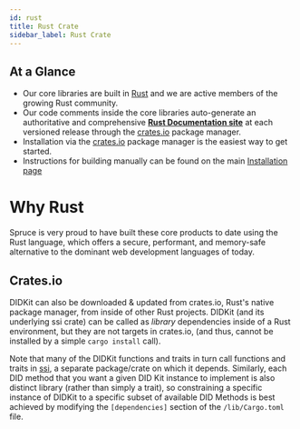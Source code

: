 ```yaml
---
id: rust
title: Rust Crate
sidebar_label: Rust Crate
---
```


## At a Glance

- Our core libraries are built in [Rust](#Why-Rust) and we are active members of the growing Rust community.
- Our code comments inside the core libraries auto-generate an authoritative and
  comprehensive [**Rust Documentation site**](https://rust.didkit.dev/) at each
  versioned release through the [crates.io](https://crates.io) package manager. 
- Installation via the [crates.io](https://crates.io) package manager is the easiest way to get started.
- Instructions for building manually can be found on the main [Installation page](/docs/didkit/install)

# Why Rust 

Spruce is very proud to have built these core products to date using
the Rust language, which offers a secure, performant, and memory-safe
alternative to the dominant web development languages of today. 

## Crates.io

DIDKit can also be downloaded & updated from crates.io, Rust's native package
manager, from inside of other Rust projects. DIDKit (and its underlying ssi
crate) can be called as *library* dependencies inside of a Rust environment, but
they are not targets in crates.io, (and thus, cannot be installed by a simple
`cargo install` call).

Note that many of the DIDKit functions and traits in turn call functions and
traits in [ssi](https://rust.didkit.dev/ssi/), a separate package/crate on which
it depends.  Similarly, each DID method that you want a given DID Kit instance
to implement is also distinct library (rather than simply a trait), so
constraining a specific instance of DIDKit to a specific subset of available DID
Methods is best achieved by modifying the `[dependencies]` section of the
`/lib/Cargo.toml` file.